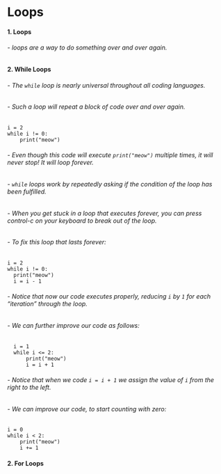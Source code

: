 # Loops
#### 1. Loops
###### - loops are a way to do something over and over again.
#### 2. While Loops
###### - The `while` loop is nearly universal throughout all coding languages.
###### - Such a loop will repeat a block of code over and over again.
```
i = 2
while i != 0:
    print("meow")
```
###### - Even though this code will execute `print("meow")` multiple times, it will never stop! It will loop forever.
###### - `while` loops work by repeatedly asking if the condition of the loop has been fulfilled. 
###### - When you get stuck in a loop that executes forever, you can press control-c on your keyboard to break out of the loop.
###### - To fix this loop that lasts forever:
```
i = 2
while i != 0:
  print("meow")
  i = i - 1
```
###### - Notice that now our code executes properly, reducing `i` by `1` for each “iteration” through the loop.
###### - We can further improve our code as follows:
```
  i = 1
  while i <= 2:
      print("meow")
      i = i + 1
```
###### - Notice that when we code `i = i + 1` we assign the value of `i` from the right to the left.
###### - We can improve our code, to start counting with zero:
```
i = 0
while i < 2:
    print("meow")
    i += 1
```
#### 2. For Loops